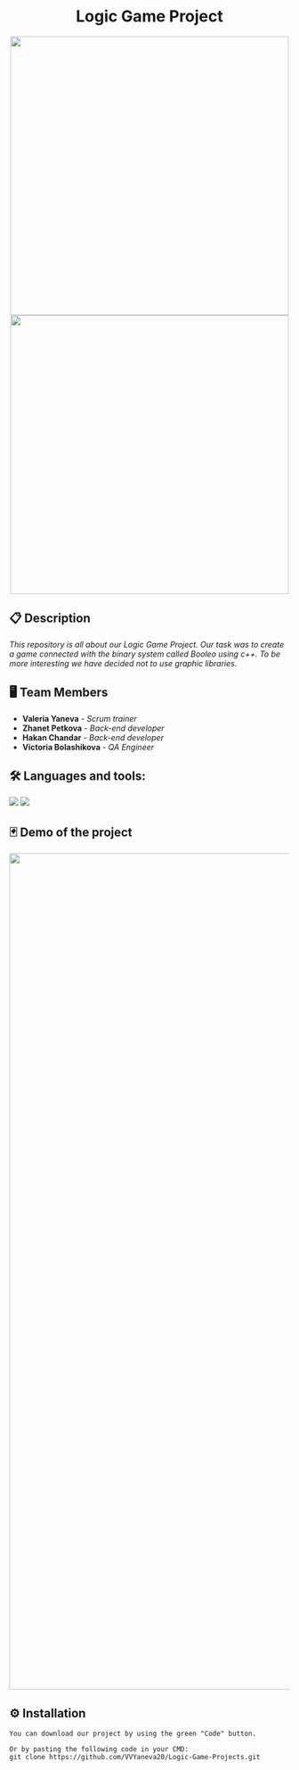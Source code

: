 <h1 align="center">Logic Game Project</h1>

<p align="center">
<img src="https://github.com/VVYaneva20/wiki/blob/main/img/logo_darkTheme.png#gh-dark-mode-only" width="500px"> 
<img src="https://github.com/VVYaneva20/wiki/blob/main/img/logo_lightTheme.png#gh-light-mode-only" width="500px"> 
 </p>
 

 ## 📋 Description
    
*This repository is all about our Logic Game Project. Our task was to create a game connected with the binary system called Booleo using c++. To be more interesting we have decided not to use graphic libraries.*  

## 🖥 Team Members
* **Valeria Yaneva** - *Scrum trainer* 
* **Zhanet Petkova** - *Back-end developer* 
* **Hakan Chandar** - *Back-end developer* 
* **Victoria Bolashikova** - *QA Engineer* 

## 🛠️ Languages and tools:

<p align="left"> 
    
 <img src="https://img.icons8.com/color/48/000000/c-plus-plus-logo.png"/>
 <img src="https://img.icons8.com/fluency/48/000000/visual-studio-2019.png"/>
</p>

 ## 🃏 Demo of the project

<p align="center">
<img src="https://github.com/VVYaneva20/wiki/blob/main/img/demo.png" width = "1500px" >
</p>
  
## ⚙ Installation
```
You can download our project by using the green "Code" button.

Or by pasting the following code in your CMD:
git clone https://github.com/VVYaneva20/Logic-Game-Projects.git

